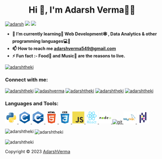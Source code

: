 <h1 align="center">Hi 👋, I'm Adarsh Verma👨‍⚖️</h1>

[![adarsh](https://komarev.com/ghpvc/?username=AdarshTheki&label=PROFILE+VIEWS&color=blue)](https://komarev.com/ghpvc/?username=AdarshTheki&label=PROFILE+VIEWS&color=blue)
![](https://img.shields.io/github/last-commit/AdarshTheki/AdarshTheki)
![](https://img.shields.io/badge/GitHub-v3.7.2-red?logo=github)
<b>

- 🌱 I’m currently learning📕 Web Development🕸 , Data Analytics & other programming languages💻💬
- 📫 How to reach me **adarshverma549@gmail.com**
- ⚡ Fun fact :- Food🍱 and Music🎵 are the reasons to live.
</b>
<p align="left"> <a href="https://github.com/ryo-ma/github-profile-trophy"><img src="https://github-profile-trophy.vercel.app/?username=adarshtheki" alt="adarshtheki" /></a> </p>

<h3 align="left">Connect with me:</h3>
<p align="left">
<!-- <a href="https://stackoverflow.com/users/adarshtheki" target="blank"><img align="center" src="https://raw.githubusercontent.com/rahuldkjain/github-profile-readme-generator/master/src/images/icons/Social/stack-overflow.svg" alt="adarshtheki" height="30" width="40" /></a> -->
<!-- <a href="https://dev.to/adarshtheki" target="blank"><img align="center" src="https://raw.githubusercontent.com/rahuldkjain/github-profile-readme-generator/master/src/images/icons/Social/devto.svg" alt="adarshtheki" height="30" width="40" /></a> -->
<!-- <a href="https://codesandbox.com/adarshtheki" target="blank"><img align="center" src="https://raw.githubusercontent.com/rahuldkjain/github-profile-readme-generator/master/src/images/icons/Social/codesandbox.svg" alt="adarshtheki" height="30" width="40" /></a> -->
<!-- <a href="https://www.youtube.com/c/adarshtheki" target="blank"><img align="center" src="https://raw.githubusercontent.com/rahuldkjain/github-profile-readme-generator/master/src/images/icons/Social/youtube.svg" alt="adarshtheki" height="30" width="40" /></a> -->
<!-- <a href="https://kaggle.com/adarshtheki" target="blank"><img align="center" src="https://raw.githubusercontent.com/rahuldkjain/github-profile-readme-generator/master/src/images/icons/Social/kaggle.svg" alt="adarshtheki" height="30" width="40" /></a> -->
<a href="https://www.linkedin.com/in/adarsh-verma-570342248/" target="blank"><img align="center" src="https://raw.githubusercontent.com/rahuldkjain/github-profile-readme-generator/master/src/images/icons/Social/linked-in-alt.svg" alt="adarshtheki" height="30" width="40" /></a>
<a href="" target="blank"><img align="center" src="https://raw.githubusercontent.com/rahuldkjain/github-profile-readme-generator/master/src/images/icons/Social/twitter.svg" alt="adashverma" height="30" width="40" /></a>
<a href="" target="blank"><img align="center" src="https://raw.githubusercontent.com/rahuldkjain/github-profile-readme-generator/master/src/images/icons/Social/facebook.svg" alt="adarshtheki" height="30" width="40" /></a>
<a href="" target="blank"><img align="center" src="https://raw.githubusercontent.com/rahuldkjain/github-profile-readme-generator/master/src/images/icons/Social/instagram.svg" alt="adarshtheki" height="30" width="40" /></a>
<a href="" target="blank"><img align="center" src="https://raw.githubusercontent.com/rahuldkjain/github-profile-readme-generator/master/src/images/icons/Social/geeks-for-geeks.svg" alt="adarshtheki" height="30" width="40" /></a>
</p>

<h3 align="left">Languages and Tools:</h3>
<p align="left"> 
<a href="https://www.python.org" target="_blank" rel="noreferrer"> <img src="https://raw.githubusercontent.com/devicons/devicon/master/icons/python/python-original.svg" alt="python" width="40" height="40"/> </a> 
<a href="https://www.cprogramming.com/" target="_blank" rel="noreferrer"> <img src="https://raw.githubusercontent.com/devicons/devicon/master/icons/c/c-original.svg" alt="c" width="40" height="40"/> </a> 
<a href="https://www.w3schools.com/cpp/" target="_blank" rel="noreferrer"> <img src="https://raw.githubusercontent.com/devicons/devicon/master/icons/cplusplus/cplusplus-original.svg" alt="cplusplus" width="40" height="40"/> </a> 
<a href="https://www.w3.org/html/" target="_blank" rel="noreferrer"> <img src="https://raw.githubusercontent.com/devicons/devicon/master/icons/html5/html5-original-wordmark.svg" alt="html5" width="40" height="40"/> </a> 
<a href="https://www.w3schools.com/css/" target="_blank" rel="noreferrer"> <img src="https://raw.githubusercontent.com/devicons/devicon/master/icons/css3/css3-original-wordmark.svg" alt="css3" width="40" height="40"/> </a> 
<a href="https://developer.mozilla.org/en-US/docs/Web/JavaScript" target="_blank" rel="noreferrer"> <img src="https://raw.githubusercontent.com/devicons/devicon/master/icons/javascript/javascript-original.svg" alt="javascript" width="40" height="40"/> </a> 
<a href="https://reactjs.org/" target="_blank" rel="noreferrer"> <img src="https://raw.githubusercontent.com/devicons/devicon/master/icons/react/react-original-wordmark.svg" alt="react" width="40" height="40"/> </a> 
<a href="https://nodejs.org" target="_blank" rel="noreferrer"> <img src="https://raw.githubusercontent.com/devicons/devicon/master/icons/nodejs/nodejs-original-wordmark.svg" alt="nodejs" width="40" height="40"/> </a> 
<a href="https://git-scm.com/" target="_blank" rel="noreferrer"> <img src="https://www.vectorlogo.zone/logos/git-scm/git-scm-icon.svg" alt="git" width="40" height="40"/> </a> 
<a href="https://www.mysql.com/" target="_blank" rel="noreferrer"> <img src="https://raw.githubusercontent.com/devicons/devicon/master/icons/mysql/mysql-original-wordmark.svg" alt="mysql" width="40" height="40"/> </a> 
<a href="https://pandas.pydata.org/" target="_blank" rel="noreferrer"> <img src="https://raw.githubusercontent.com/devicons/devicon/2ae2a900d2f041da66e950e4d48052658d850630/icons/pandas/pandas-original.svg" alt="pandas" width="40" height="40"/> </a> 
<!-- <a href="https://angular.io" target="_blank" rel="noreferrer"> <img src="https://angular.io/assets/images/logos/angular/angular.svg" alt="angular" width="40" height="40"/> </a>  -->
<!-- <a href="https://www.ruby-lang.org/en/" target="_blank" rel="noreferrer"> <img src="https://raw.githubusercontent.com/devicons/devicon/master/icons/ruby/ruby-original.svg" alt="ruby" width="40" height="40"/> </a>  -->
</p>

<p><img align="left" src="https://github-readme-stats.vercel.app/api/top-langs?username=adarshtheki&show_icons=true&locale=en&layout=compact" alt="adarshtheki" /></p>

<p>&nbsp;<img align="center" src="https://github-readme-stats.vercel.app/api?username=adarshtheki&show_icons=true&locale=en" alt="adarshtheki" /></p>

<p><img align="center" src="https://github-readme-streak-stats.herokuapp.com/?user=adarshtheki&" alt="adarshtheki" /></p>

<a>Copyright © 2023 </a>
<a href="https://github.com/AdarshTheki/" target="_blank" rel="noreferrer">AdarshVerma
